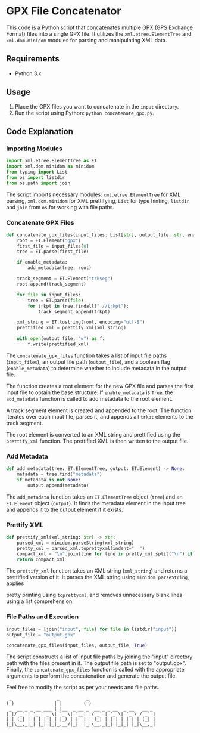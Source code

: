# GPX File Concatenator

This code is a Python script that concatenates multiple GPX (GPS Exchange Format) files into a single GPX file. It utilizes the `xml.etree.ElementTree` and `xml.dom.minidom` modules for parsing and manipulating XML data.

## Requirements

- Python 3.x

## Usage

1. Place the GPX files you want to concatenate in the `input` directory.
2. Run the script using Python: `python concatenate_gpx.py`.

## Code Explanation

### Importing Modules

```python
import xml.etree.ElementTree as ET
import xml.dom.minidom as minidom
from typing import List
from os import listdir
from os.path import join
```

The script imports necessary modules: `xml.etree.ElementTree` for XML parsing, `xml.dom.minidom` for XML prettifying, `List` for type hinting, `listdir` and `join` from `os` for working with file paths.

### Concatenate GPX Files

```python
def concatenate_gpx_files(input_files: List[str], output_file: str, enable_metadata: bool) -> None:
    root = ET.Element("gpx")
    first_file = input_files[0]
    tree = ET.parse(first_file)

    if enable_metadata:
        add_metadata(tree, root)

    track_segment = ET.Element("trkseg")
    root.append(track_segment)

    for file in input_files:
        tree = ET.parse(file)
        for trkpt in tree.findall(".//trkpt"):
            track_segment.append(trkpt)

    xml_string = ET.tostring(root, encoding="utf-8")
    prettified_xml = prettify_xml(xml_string)

    with open(output_file, "w") as f:
        f.write(prettified_xml)
```

The `concatenate_gpx_files` function takes a list of input file paths (`input_files`), an output file path (`output_file`), and a boolean flag (`enable_metadata`) to determine whether to include metadata in the output file.

The function creates a root element for the new GPX file and parses the first input file to obtain the base structure. If `enable_metadata` is `True`, the `add_metadata` function is called to add metadata to the root element.

A track segment element is created and appended to the root. The function iterates over each input file, parses it, and appends all `trkpt` elements to the track segment.

The root element is converted to an XML string and prettified using the `prettify_xml` function. The prettified XML is then written to the output file.

### Add Metadata

```python
def add_metadata(tree: ET.ElementTree, output: ET.Element) -> None:
    metadata = tree.find("metadata")
    if metadata is not None:
        output.append(metadata)
```

The `add_metadata` function takes an `ET.ElementTree` object (`tree`) and an `ET.Element` object (`output`). It finds the metadata element in the input tree and appends it to the output element if it exists.

### Prettify XML

```python
def prettify_xml(xml_string: str) -> str:
    parsed_xml = minidom.parseString(xml_string)
    pretty_xml = parsed_xml.toprettyxml(indent="  ")
    compact_xml = "\n".join(line for line in pretty_xml.split("\n") if line.strip())
    return compact_xml
```

The `prettify_xml` function takes an XML string (`xml_string`) and returns a prettified version of it. It parses the XML string using `minidom.parseString`, applies

 pretty printing using `toprettyxml`, and removes unnecessary blank lines using a list comprehension.

### File Paths and Execution

```python
input_files = [join("input", file) for file in listdir("input")]
output_file = "output.gpx"

concatenate_gpx_files(input_files, output_file, True)
```

The script constructs a list of input file paths by joining the "input" directory path with the files present in it. The output file path is set to "output.gpx". Finally, the `concatenate_gpx_files` function is called with the appropriate arguments to perform the concatenation and generate the output file.

Feel free to modify the script as per your needs and file paths.

     _                 _          _                         
    (_)               | |        (_)                        
     _  __ _ _ __ ___ | |__  _ __ _  __ _ _ __  _ __   __ _ 
    | |/ _` | '_ ` _ \| '_ \| '__| |/ _` | '_ \| '_ \ / _` |
    | | (_| | | | | | | |_) | |  | | (_| | | | | | | | (_| |
    |_|\__,_|_| |_| |_|_.__/|_|  |_|\__,_|_| |_|_| |_|\__,_|
                                                        
                                                        